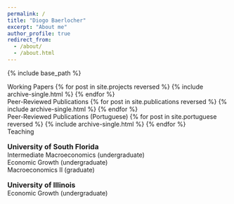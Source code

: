 ```yaml
---
permalink: /
title: "Diogo Baerlocher"
excerpt: "About me"
author_profile: true
redirect_from: 
  - /about/
  - /about.html
---
```


{% include base_path %}

<span class="title"> Working Papers </span>
{% for post in site.projects reversed %}
  {% include archive-single.html %}
{% endfor %}
<br/>
<span class="title"> Peer-Reviewed Publications </span>
{% for post in site.publications reversed %}
  {% include archive-single.html %}
{% endfor %}
<br/>
<span class="title"> Peer-Reviewed Publications (Portuguese) </span>
{% for post in site.portuguese reversed %}
  {% include archive-single.html %}
{% endfor %}
<br/>
<span class="title"> Teaching </span>
<p style="font-size:16px"><b> University of South Florida </b> <br/>
<span style="font-size:14px"> 
Intermediate Macroeconomics (undergraduate) <br/>
Economic Growth (undergraduate) <br/>
Macroeconomics II (graduate)  
</span>
</p>
<p style="font-size:16px"><b> University of Illinois </b> <br/>
<span style="font-size:14px"> 
Economic Growth (undergraduate)
</span>
</p>